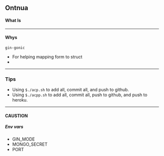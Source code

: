 Ontnua
---
#### What Is

---
#### Whys

`gin-gonic`
- For helping mapping form to struct
- 


---
### Tips
- Using `$./acp.sh` to add all, commit all, and push to github.
- Using `$./acpp.sh` to  add all, commit all, push to github,
 and push to heroku.
 
---
#### CAUSTION
##### Env vars
- GIN_MODE
- MONGO_SECRET
- PORT

